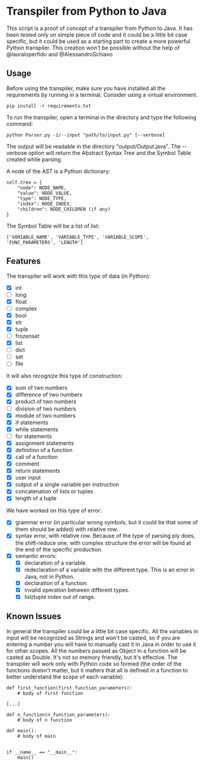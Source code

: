 # Transpiler from Python to Java

This script is a proof of concept of a transpiler from Python to Java. It has been tested only on simple piece of code and it could be a little bit case specific, but it could be used as a starting part to create a more powerful Python transpiler.
This creation won't be possible without the help of @lauraloperfido and @AlessandroSchiavo


## Usage

Before using the transpiler, make sure you have installed all the requirements by running in a terminal. Consider using a virtual environment.

``` pip install -r requirements.txt ```

To run the transpiler, open a terminal in the directory and type the following command:

``` python Parser.py -i/--input "path/to/input.py" [--verbose] ```

The output will be readable in the directory "output/Output.java".
The --verbose option will return the Abstract Syntax Tree and the Symbol Table created while parsing.

A node of the AST is a Python dictionary:

``` 
self.tree = {
    "node": NODE_NAME,
    "value": NODE_VALUE,
    "type": NODE_TYPE,
    "index": NODE_INDEX,
    "children": NODE_CHILDREN (if any)
}
```

The Symbol Table will be a list of list:

``` 
['VARIABLE_NAME', 'VARIABLE_TYPE', 'VARIABLE_SCOPE', 'FUNC_PARAMETERS', 'LENGTH']
```

## Features

The transpiler will work with this type of data (in Python):
- [x] int
- [ ] long
- [x] float
- [ ] complex
- [x] bool
- [x] str
- [x] tuple
- [ ] frozenset
- [x] list
- [ ] dict
- [ ] set
- [ ] file

It will also recognize this type of construction:
- [x] sum of two numbers
- [x] difference of two numbers
- [x] product of two numbers
- [ ] division of two numbers
- [x] module of two numbers
- [x] if statements
- [x] while statements
- [ ] for statements
- [x] assignment statements
- [x] definition of a function
- [x] call of a function
- [x] comment
- [x] return statements
- [x] user input
- [x] output of a single variable per instruction
- [x] concatenation of lists or tuples
- [x] length of a tuple

We have worked on this type of error:
- [x] grammar error (in particular wrong symbols, but it could be that some of them should be added) with relative row.
- [x] syntax error, with relative row. Because of the type of parsing ply does, the shift-reduce one, with complex structure the error will be found at the end of the specific production.
- [x] semantic errors:
  - [x] declaration of a variable.
  - [x] redeclaration of a variable with the different type. This is an error in Java, not in Python.
  - [x] declaration of a function.
  - [x] invalid operation between different types.
  - [x] list/tuple index out of range.

## Known Issues

In general the transpiler could be a little bit case specific.
All the variables in input will be recognized as Strings and won't be casted, so if you are entering a number you will have to manually cast it in Java in order to use it for other scopes.
All the numbers passed as Object in a function will be casted as Double. It's not so memory friendly, but it's effective.
The transpiler will work only with Python code so formed (the order of the functions doesn't matter, but it matters that all is defined in a function to better understand
the scope of each variable):


``` 
def first_function(first_function_parameters):
    # body of first function
    
[...]

def n_function(n_function_parameters):
    # body of n function
    
def main():
    # body of main


if __name__ == "__main__":
    main()

```
